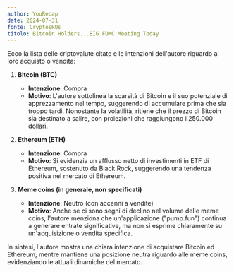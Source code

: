 ```yaml
---
author: YouRecap
date: 2024-07-31
fonte: CryptosRUs
titolo: Bitcoin Holders...BIG FOMC Meeting Today
---
```


Ecco la lista delle criptovalute citate e le intenzioni dell'autore riguardo al loro acquisto o vendita:

1. **Bitcoin (BTC)** 
   - **Intenzione**: Compra
   - **Motivo**: L'autore sottolinea la scarsità di Bitcoin e il suo potenziale di apprezzamento nel tempo, suggerendo di accumulare prima che sia troppo tardi. Nonostante la volatilità, ritiene che il prezzo di Bitcoin sia destinato a salire, con proiezioni che raggiungono i 250.000 dollari.

2. **Ethereum (ETH)** 
   - **Intenzione**: Compra
   - **Motivo**: Si evidenzia un afflusso netto di investimenti in ETF di Ethereum, sostenuto da Black Rock, suggerendo una tendenza positiva nel mercato di Ethereum.

3. **Meme coins (in generale, non specificati)** 
   - **Intenzione**: Neutro (con accenni a vendite)
   - **Motivo**: Anche se ci sono segni di declino nel volume delle meme coins, l'autore menziona che un'applicazione ("pump.fun") continua a generare entrate significative, ma non si esprime chiaramente su un'acquisizione o vendita specifica.

In sintesi, l'autore mostra una chiara intenzione di acquistare Bitcoin ed Ethereum, mentre mantiene una posizione neutra riguardo alle meme coins, evidenziando le attuali dinamiche del mercato.
